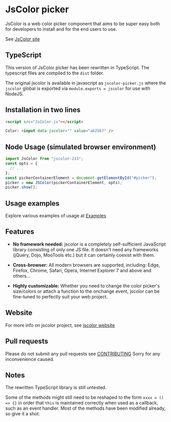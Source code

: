 # JsColor picker

JsColor is a web color picker component that aims to be super easy both for developers to install and for the end users to use.

See [JsColor site](http://jscolor.com)

## TypeScript

This version of JsColor picker has been rewritten in TypeScript.
The typescript files are compiled to the `dist` folder.

The original jscolor is available in javascript as `jscolor-picker.js` where the `jscolor` global is exported via `module.exports = jscolor` for use with NodeJS.

## Installation in two lines

```html
<script src="JsColor.js"></script>

Color: <input data-jscolor="" value="ab2567" />
```

## Node Usage (simulated browser environment)

```js
import JsColor from "jscolor-211";
const opts = {
  // ...
};
const pickerContainerElement = document.getElementById("#picker");
picker = new JSColor(pickerContainerElement, opts);
picker.show();
```

## Usage examples

Explore various examples of usage at [Examples](http://jscolor.com/examples/)

## Features

- **No framework needed:**
  jscolor is a completely self-sufficient JavaScript library consisting of only one JS file. It doesn't need any frameworks (jQuery, Dojo, MooTools etc.) but it can certainly coexist with them.

* **Cross-browser:**
  All modern browsers are supported, including:
  Edge, Firefox, Chrome, Safari, Opera, Internet Explorer 7 and above and others...

- **Highly customizable:**
  Whether you need to change the color picker's size/colors or attach a function to the onchange event, jscolor can be fine-tuned to perfectly suit your web project.

## Website

For more info on jscolor project, see [jscolor website](http://jscolor.com)

## Pull requests

Please do not submit any pull requests see [CONTRIBUTING](CONTRIBUTING.md)
Sorry for any inconvenience caused.

## Notes

The rewritten TypeScript library is still untested.

Some of the methods might still need to be reshaped to the form `xxxx = () => {}` in order that `this` is maintained correctly when used as a callback, such as an event handler. Most of the methods have been modified already, so give it a shot.
